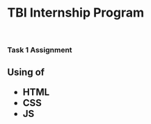 <h1>TBI Internship Program </h1><br>
<h3>Task 1 Assignment</h3>

<h2>Using of <ul><li>HTML</li>
                 <li>CSS</li>
                 <li>JS</li>
</ul>
